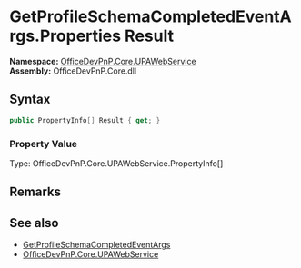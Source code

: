 # GetProfileSchemaCompletedEventArgs.Properties Result
  

**Namespace:** [OfficeDevPnP.Core.UPAWebService](OfficeDevPnP.Core.UPAWebService.md)  
**Assembly:** OfficeDevPnP.Core.dll  
## Syntax
```C#
public PropertyInfo[] Result { get; }
```

### Property Value
Type: OfficeDevPnP.Core.UPAWebService.PropertyInfo[]  

## Remarks

  
## See also
- [GetProfileSchemaCompletedEventArgs](OfficeDevPnP.Core.UPAWebService.GetProfileSchemaCompletedEventArgs.md) 
- [OfficeDevPnP.Core.UPAWebService](OfficeDevPnP.Core.UPAWebService.md) 
